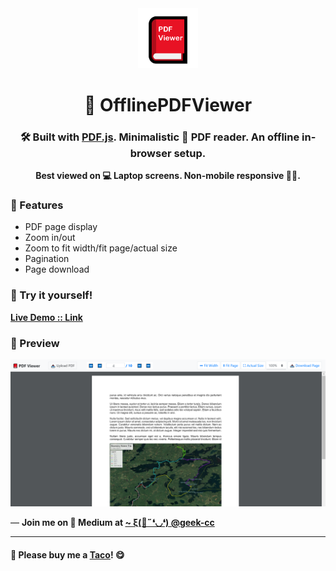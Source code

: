 <div align="center">
  <img src="https://github.com/incubated-geek-cc/OfflinePDFViewer/raw/main/img/logo.png" width="96" alt="logo">

  # 🔎 OfflinePDFViewer

  ### 🛠️ Built with <a href='https://mozilla.github.io/pdf.js/' target='_blank'>PDF.js</a>. Minimalistic 📖 PDF reader. An offline in-browser setup.

**Best viewed on 💻 Laptop screens. Non-mobile responsive 📱🚫.**

<div align="left">

  ### 📌 Features

</div>
<div align="left">
	<ul>
		<li>PDF page display</li>
		<li>Zoom in/out</li>
		<li>Zoom to fit width/fit page/actual size</li>
		<li>Pagination</li>
		<li>Page download</li>
	</ul>
</div>
</div>

### 🌟 Try it yourself!
[**Live Demo :: Link**](https://incubated-geek-cc.github.io/OfflinePDFViewer)

### 👀 Preview
<img src='https://github.com/incubated-geek-cc/OfflinePDFViewer/raw/main/img/preview.png' width="800px" />

<p>— <b>Join me on 📝 <b>Medium</b> at <a href='https://medium.com/@geek-cc' target='_blank'>~ ξ(🎀˶❛◡❛) @geek-cc</a></b></p>

---

#### 🌮 Please buy me a <a href='https://www.buymeacoffee.com/geekcc' target='_blank'>Taco</a>! 😋